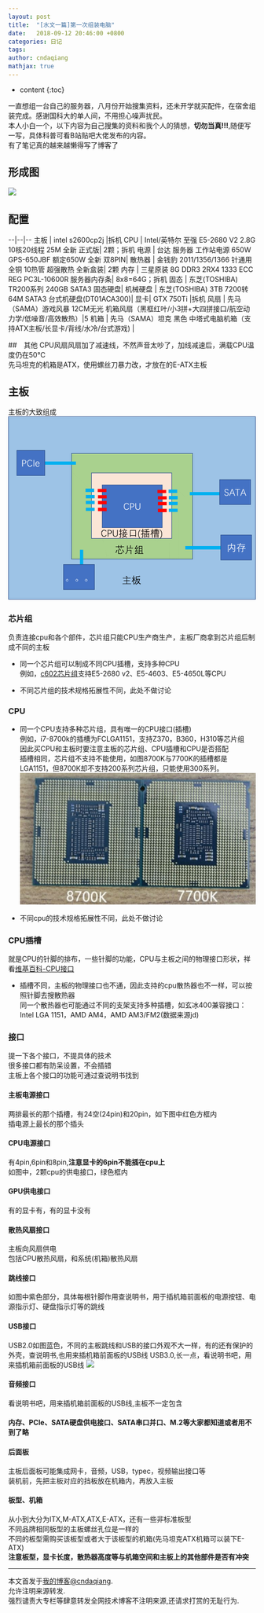 ```yaml
---
layout: post
title:  "[水文一篇]第一次组装电脑"
date:   2018-09-12 20:46:00 +0800
categories: 日记
tags: 
author: cndaqiang
mathjax: true
---
```

* content
{:toc}

一直想组一台自己的服务器，八月份开始搜集资料，还未开学就买配件，在宿舍组装完成。感谢国科大的单人间，不用担心噪声扰民。<br>
本人小白一个，以下内容为自己搜集的资料和我个人的猜想，**切勿当真!!!**,随便写一写，具体科普可看B站贴吧大佬发布的内容。<br>
有了笔记真的越来越懒得写了博客了








## 形成图
![](/uploads/2018/09/pcup.png)


## 配置

--|--|--
主板 | intel s2600cp2j |拆机
CPU  | Intel/英特尔 至强 E5-2680 V2 2.8G 10核20线程 25M 全新 正式版| 2颗；拆机
电源 | 台达 服务器 工作站电源 650W GPS-650JBF 额定650W 全新 双8PIN|
散热器 | 金钱豹 2011/1356/1366 针通用 全铜 10热管 超强散热 全新盒装| 2颗
内存 | 三星原装 8G DDR3 2RX4 1333 ECC REG PC3L-10600R 服务器内存条| 8x8=64G；拆机
固态 | 东芝(TOSHIBA) TR200系列 240GB SATA3 固态硬盘|
机械硬盘 |  东芝(TOSHIBA) 3TB 7200转64M SATA3 台式机硬盘(DT01ACA300)|
显卡| GTX 750Ti |拆机
风扇 | 先马（SAMA）游戏风暴 12CM无光 机箱风扇（黑框红叶/小3拼+大四拼接口/航空动力学/低噪音/高效散热）|5
机箱 | 先马（SAMA）坦克 黑色 中塔式电脑机箱（支持ATX主板/长显卡/背线/水冷/台式游戏) |

##　其他
CPU风扇风扇加了减速线，不然声音太吵了，加线减速后，满载CPU温度仍在50℃<br>
先马坦克的机箱是ATX，使用螺丝刀暴力改，才放在的E-ATX主板


## 主板
主板的大致组成
![](/uploads/2018/09/pc.png)
### 芯片组
负责连接cpu和各个部件，芯片组只能CPU生产商生产，主板厂商拿到芯片组后制成不同的主板
- 同一个芯片组可以制成不同CPU插槽，支持多种CPU<br>
例如，[c602芯片组](https://ark.intel.com/products/63984/Intel-C602-Chipset)支持E5-2680 v2、E5-4603、E5-4650L等CPU

- 	不同芯片组的技术规格拓展性不同，此处不做讨论

### CPU
- 同一个CPU支持多种芯片组，具有唯一的CPU接口(插槽)<br>
例如，i7-8700k的插槽为FCLGA1151，支持Z370，B360，H310等芯片组<br>
因此买CPU和主板时要注意主板的芯片组、CPU插槽和CPU是否搭配<br>
插槽相同，芯片组不支持不能使用，如图8700K与7700K的插槽都是LGA1151，但8700K却不支持200系列芯片组，只能使用300系列。
![](/uploads/2018/09/cpu.JPG)

- 不同cpu的技术规格拓展性不同，此处不做讨论

### CPU插槽
就是CPU的针脚的排布，一些针脚的功能，CPU与主板之间的物理接口形状，祥看[维基百科-CPU接口](https://zh.wikipedia.org/wiki/CPU%E6%8F%92%E5%BA%A7)
- 插槽不同，主板的物理接口也不通，因此支持的cpu散热器也不一样，可以按照针脚去搜散热器<br>
同一个散热器也可能通过不同的支架支持多种插槽，如玄冰400兼容接口：Intel LGA 1151，AMD AM4，AMD AM3/FM2(数据来源jd)



### 接口
提一下各个接口，不提具体的技术<br>
很多接口都有防呆设置，不会插错<br>
主板上各个接口的功能可通过查说明书找到<br>
#### 主板电源接口
两排最长的那个插槽，有24空(24pin)和20pin，如下图中红色方框内<br>
插电源上最长的那个插头
#### CPU电源接口<br>
有4pin,6pin和8pin,**注意显卡的6pin不能插在cpu上**<br>
如图中，2颗cpu的供电接口，绿色框内
#### GPU供电接口<br>
有的显卡有，有的显卡没有
#### 散热风扇接口<br>
主板向风扇供电<br>
包括CPU散热风扇，和系统(机箱)散热风扇
#### 跳线接口<br>
如图中紫色部分，具体每根针脚作用查说明书，用于插机箱前面板的电源按钮、电源指示灯、硬盘指示灯等的跳线
#### USB接口<br>
USB2.0如图蓝色，不同的主板跳线和USB的接口外观不大一样，有的还有保护的外壳，查说明书,也用来插机箱前面板的USB线
USB3.0,长一点，看说明书吧，用来插机箱前面板的USB线
![](/uploads/2018/09/motherboard.png)
#### 音频接口<br>
看说明书吧，用来插机箱前面板的USB线,主板不一定包含
#### 内存、PCIe、SATA硬盘供电接口、SATA串口并口、M.2等大家都知道或者用不到了略
#### 后面板<br>
主板后面板可能集成网卡，音频，USB，typec，视频输出接口等<br>
装机前，先把主板对应的挡板放在机箱内，再放入主板
#### 板型、机箱
从小到大分为ITX,M-ATX,ATX,E-ATX，还有一些非标准板型<br>
不同品牌相同板型的主板螺丝孔位是一样的<br>
不同的板型需购买该板型或者大于该板型的机箱(先马坦克ATX机箱可以装下E-ATX)<br>
**注意板型，显卡长度，散热器高度等与机箱空间和主板上的其他部件是否有冲突**











------
本文首发于[我的博客@cndaqiang](https://cndaqiang.github.io/).<br>
允许注明来源转发.<br>
强烈谴责大专栏等肆意转发全网技术博客不注明来源,还请求打赏的无耻行为.
